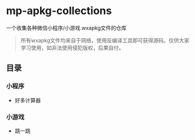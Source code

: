 # mp-apkg-collections
一个收集各种微信小程序/小游戏.wxapkg文件的仓库


> 所有wxapkg文件均来自于网络，使用反编译工具即可获得源码。仅供大家学习使用，如非法使用侵犯版权，后果自付。


## 目录

### 小程序

- 好多计算器

### 小游戏

- 跳一跳